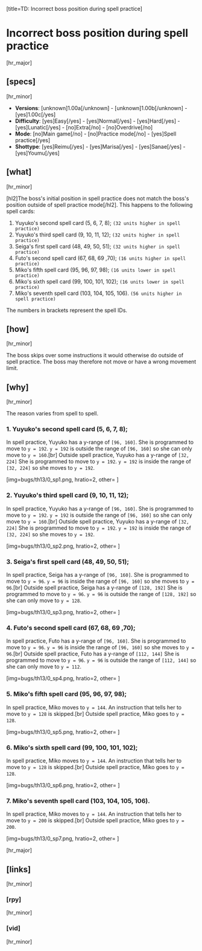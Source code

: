 [title=TD: Incorrect boss position during spell practice]
# Incorrect boss position during spell practice

[hr_major]
## [specs]
[hr_minor]

* **Versions**: [unknown]1.00a[/unknown] - [unknown]1.00b[/unknown] - [yes]1.00c[/yes]
* **Difficulty**: [yes]Easy[/yes] - [yes]Normal[/yes] - [yes]Hard[/yes] - [yes]Lunatic[/yes] - [no]Extra[/no] - [no]Overdrive[/no]
* **Mode**: [no]Main game[/no] - [no]Practice mode[/no] - [yes]Spell practice[/yes]
* **Shottype**: [yes]Reimu[/yes] - [yes]Marisa[/yes] - [yes]Sanae[/yes] - [yes]Youmu[/yes]


## [what]
[hr_minor]

[hl2]The boss's initial position in spell practice does not match the boss's position outside of spell practice mode[/hl2]. This happens to the following spell cards:

1. Yuyuko's second spell card (5, 6, 7, 8); ``(32 units higher in spell practice)``
2. Yuyuko's third spell card (9, 10, 11, 12); ``(32 units higher in spell practice)``
3. Seiga's first spell card (48, 49, 50, 51); ``(32 units higher in spell practice)``
4. Futo's second spell card (67, 68, 69 ,70); ``(16 units higher in spell practice)``
5. Miko's fifth spell card (95, 96, 97, 98); ``(16 units lower in spell practice)``
6. Miko's sixth spell card (99, 100, 101, 102); ``(16 units lower in spell practice) ``
7. Miko's seventh spell card (103, 104, 105, 106). ``(56 units higher in spell practice)``

The numbers in brackets represent the spell IDs.

## [how]
[hr_minor]

The boss skips over some instructions it would otherwise do outside of spell practice. The boss may therefore not move or have a wrong movement limit.

## [why]
[hr_minor]

The reason varies from spell to spell.

### 1. Yuyuko's second spell card (5, 6, 7, 8);
In spell practice, Yuyuko has a y-range of ``[96, 160]``. She is programmed to move to ``y = 192``. ``y = 192`` is outside the range of ``[96, 160]`` so she can only move to ``y = 160``.[br]
Outside spell practice, Yuyuko has a y-range of ``[32, 224]`` She is programmed to move to ``y = 192``. ``y = 192`` is inside the range of ``[32, 224]`` so she moves to ``y = 192``.

[img=bugs/th13/0_sp1.png, hratio=2, other= ]

### 2. Yuyuko's third spell card (9, 10, 11, 12);
In spell practice, Yuyuko has a y-range of ``[96, 160]``. She is programmed to move to ``y = 192``. ``y = 192`` is outside the range of ``[96, 160]`` so she can only move to ``y = 160``.[br]
Outside spell practice, Yuyuko has a y-range of ``[32, 224]`` She is programmed to move to ``y = 192``. ``y = 192`` is inside the range of ``[32, 224]`` so she moves to ``y = 192``.

[img=bugs/th13/0_sp2.png, hratio=2, other= ]

### 3. Seiga's first spell card (48, 49, 50, 51);
In spell practice, Seiga has a y-range of ``[96, 160]``. She is programmed to move to ``y = 96``. ``y = 96`` is inside the range of ``[96, 160]`` so she moves to ``y = 96``.[br]
Outside spell practice, Seiga has a y-range of ``[128, 192]`` She is programmed to move to ``y = 96``. ``y = 96`` is outside the range of ``[128, 192]`` so she can only move to ``y = 128``.

[img=bugs/th13/0_sp3.png, hratio=2, other= ]

### 4. Futo's second spell card (67, 68, 69 ,70);
In spell practice, Futo has a y-range of ``[96, 160]``. She is programmed to move to ``y = 96``. ``y = 96`` is inside the range of ``[96, 160]`` so she moves to ``y = 96``.[br]
Outside spell practice, Futo has a y-range of ``[112, 144]`` She is programmed to move to ``y = 96``. ``y = 96`` is outside the range of ``[112, 144]`` so she can only move to ``y = 112``.

[img=bugs/th13/0_sp4.png, hratio=2, other= ]

### 5. Miko's fifth spell card (95, 96, 97, 98);
In spell practice, Miko moves to ``y = 144``. An instruction that tells her to move to ``y = 128`` is skipped.[br]
Outside spell practice, Miko goes to ``y = 128``.

[img=bugs/th13/0_sp5.png, hratio=2, other= ]

### 6. Miko's sixth spell card (99, 100, 101, 102);
In spell practice, Miko moves to ``y = 144``. An instruction that tells her to move to ``y = 128`` is skipped.[br]
Outside spell practice, Miko goes to ``y = 128``.

[img=bugs/th13/0_sp6.png, hratio=2, other= ]

### 7. Miko's seventh spell card (103, 104, 105, 106).
In spell practice, Miko moves to ``y = 144``. An instruction that tells her to move to ``y = 200`` is skipped.[br]
Outside spell practice, Miko goes to ``y = 200``.

[img=bugs/th13/0_sp7.png, hratio=2, other= ]


[hr_major]
## [links]
[hr_minor]
### [rpy]
[hr_minor]
### [vid]
[hr_minor]